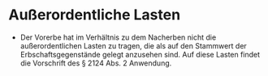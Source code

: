 # Außerordentliche Lasten

- Der Vorerbe hat im Verhältnis zu dem Nacherben nicht die außerordentlichen Lasten zu tragen, die als auf den Stammwert der Erbschaftsgegenstände gelegt anzusehen sind. Auf diese Lasten findet die Vorschrift des § 2124 Abs. 2 Anwendung.

